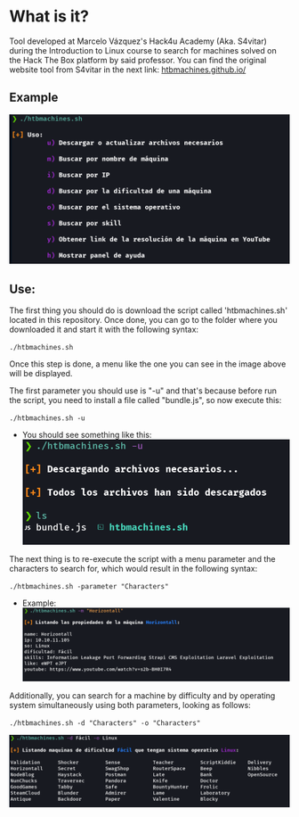 # What is it?

Tool developed at Marcelo Vázquez's Hack4u Academy (Aka. S4vitar) during the Introduction to Linux course to search for machines solved on the Hack The Box platform by said professor.
You can find the original website tool from S4vitar in the next link:
[htbmachines.github.io/](https://htbmachines.github.io/)

## Example
![Options](/assets/Options.png)

## Use:

The first thing you should do is download the script called 'htbmachines.sh' located in this repository. Once done, you can go to the folder where you downloaded it and start it with the following syntax:

<code>./htbmachines.sh</code>

Once this step is done, a menu like the one you can see in the image above will be displayed.

The first parameter you should use is "-u" and that's because before run the script, you need to install a file called "bundle.js", so now execute this: 

<code>./htbmachines.sh -u</code>

* You should see something like this: 
![Options](/assets/Downloaded.png)

The next thing is to re-execute the script with a menu parameter and the characters to search for, which would result in the following syntax:

<code>./htbmachines.sh -parameter "Characters"</code>

* Example:
![Options](/assets/Find%20by%20name%20-m.png)

Additionally, you can search for a machine by difficulty and by operating system simultaneously using both parameters, looking as follows:

<code>./htbmachines.sh -d "Characters" -o "Characters"</code>

![Options](/assets/Difficulty%20and%20SO.png)